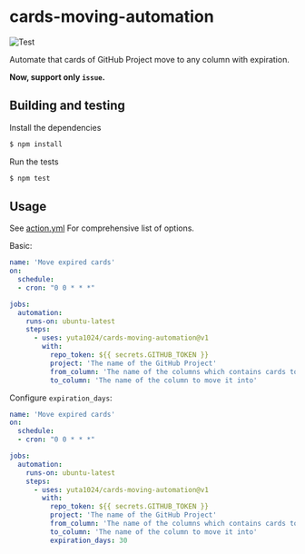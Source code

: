 # cards-moving-automation
![Test](https://github.com/yuta1024/cards-moving-automation/workflows/Test/badge.svg)

Automate that cards of GitHub Project move to any column with expiration.

**Now, support only `issue`.**

## Building and testing
Install the dependencies
```bash
$ npm install
```

Run the tests
```bash
$ npm test
```

## Usage
See [action.yml](./action.yml) For comprehensive list of options.

Basic:
```yaml
name: 'Move expired cards'
on:
  schedule:
  - cron: "0 0 * * *"

jobs:
  automation:
    runs-on: ubuntu-latest
    steps:
      - uses: yuta1024/cards-moving-automation@v1
        with:
          repo_token: ${{ secrets.GITHUB_TOKEN }}
          project: 'The name of the GitHub Project'
          from_column: 'The name of the columns which contains cards to move'
          to_column: 'The name of the column to move it into'
```

Configure `expiration_days`:
```yaml
name: 'Move expired cards'
on:
  schedule:
  - cron: "0 0 * * *"

jobs:
  automation:
    runs-on: ubuntu-latest
    steps:
      - uses: yuta1024/cards-moving-automation@v1
        with:
          repo_token: ${{ secrets.GITHUB_TOKEN }}
          project: 'The name of the GitHub Project'
          from_column: 'The name of the columns which contains cards to move'
          to_column: 'The name of the column to move it into'
          expiration_days: 30
```
